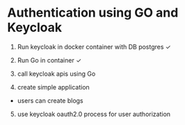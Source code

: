 # Authentication using GO and Keycloak

1. Run keycloak in docker container with DB postgres &check;

2. Run Go in container &check;

3. call keycloak apis using Go

4. create simple application
  - users can create blogs

5. use keycloak oauth2.0 process for user authorization